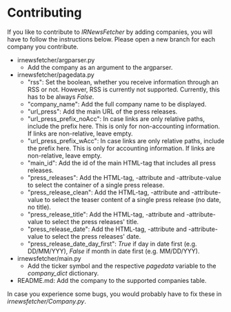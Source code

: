 # Contributing

If you like to contribute to *IRNewsFetcher* by adding companies, you will have to follow the instructions below.
Please open a new branch for each company you contribute.

- irnewsfetcher/argparser.py
  - Add the company as an argument to the argparser.
- irnewsfetcher/pagedata.py
  - "rss": Set the boolean, whether you receive information through an RSS or not. However, RSS is currently not supported. Currently, this has to be always *False*.
  - "company_name": Add the full company name to be displayed.
  - "url_press": Add the main URL of the press releases.
  - "url_press_prefix_noAcc": In case links are only relative paths, include the prefix here. This is only for non-accounting information. If links are non-relative, leave empty.
  - "url_press_prefix_wAcc": In case links are only relative paths, include the prefix here. This is only for accounting information. If links are non-relative, leave empty.
  - "main_id": Add the id of the main HTML-tag that includes all press releases.
  - "press_releases": Add the HTML-tag, -attribute and -attribute-value to select the container of a single press release.
  - "press_release_clean": Add the HTML-tag, -attribute and -attribute-value to select the teaser content of a single press release (no date, no title).
  - "press_release_title": Add the HTML-tag, -attribute and -attribute-value to select the press releases' title.
  - "press_release_date": Add the HTML-tag, -attribute and -attribute-value to select the press releases' date.
  - "press_release_date_day_first": *True* if day in date first (e.g. DD/MM/YYY), *False* if month in date first (e.g. MM/DD/YYY).
- irnewsfetcher/main.py
  - Add the ticker symbol and the respective *pagedata* variable to the *company_dict* dictionary.
- README.md: Add the company to the supported companies table.

In case you experience some bugs, you would probably have to fix these in *irnewsfetcher/Company.py*.